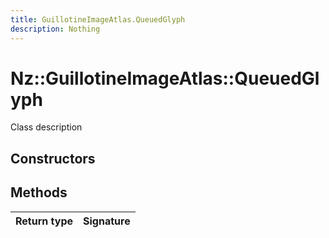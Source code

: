 ```yaml
---
title: GuillotineImageAtlas.QueuedGlyph
description: Nothing
---
```


# Nz::GuillotineImageAtlas::QueuedGlyph

Class description

## Constructors


## Methods

| Return type | Signature |
| ----------- | --------- |
